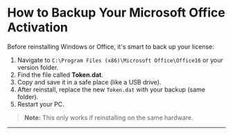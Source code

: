 # How to Backup Your Microsoft Office Activation
Before reinstalling Windows or Office, it's smart to back up your license:
1. Navigate to `C:\Program Files (x86)\Microsoft Office\Office16` or your version folder.
2. Find the file called **Token.dat**.
3. Copy and save it in a safe place (like a USB drive).
4. After reinstall, replace the new `Token.dat` with your backup (same folder).
5. Restart your PC.
> **Note:** This only works if reinstalling on the same hardware.
---